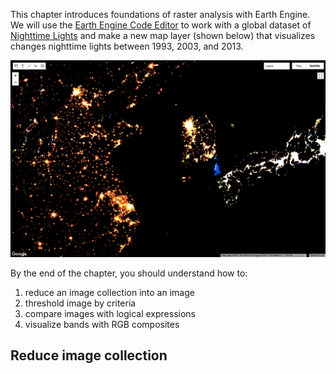 This chapter introduces foundations of raster analysis with Earth Engine. We will use the [Earth Engine Code Editor](https://developers.google.com/earth-engine/guides/playground) to work with a global dataset of [Nighttime Lights](https://eogdata.mines.edu/products/dmsp/) and make a new map layer (shown below) that visualizes changes nighttime lights between 1993, 2003, and 2013.

![final result screenshot](images/02goal.png)

 By the end of the chapter, you should understand how to:  

 1. reduce an image collection into an image  
 2. threshold image by criteria  
 3. compare images with logical expressions  
 4. visualize bands with RGB composites  

## Reduce image collection 
